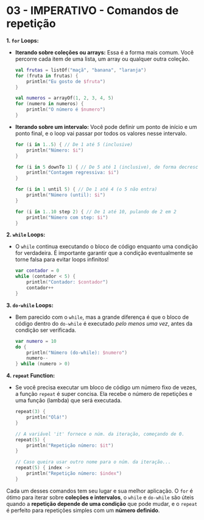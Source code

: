 # 03 - IMPERATIVO - Comandos de repetição

**1. `for` Loops:**

* **Iterando sobre coleções ou arrays:** Essa é a forma mais comum. Você percorre cada item de uma lista, um array ou qualquer outra coleção.

    ```kotlin
    val frutas = listOf("maçã", "banana", "laranja")
    for (fruta in frutas) {
        println("Eu gosto de $fruta")
    }

    val numeros = arrayOf(1, 2, 3, 4, 5)
    for (numero in numeros) {
        println("O número é $numero")
    }
    ```

* **Iterando sobre um intervalo:** Você pode definir um ponto de início e um ponto final, e o loop vai passar por todos os valores nesse intervalo.

    ```kotlin
    for (i in 1..5) { // De 1 até 5 (inclusive)
        println("Número: $i")
    }

    for (i in 5 downTo 1) { // De 5 até 1 (inclusive), de forma decrescente
        println("Contagem regressiva: $i")
    }

    for (i in 1 until 5) { // De 1 até 4 (o 5 não entra)
        println("Número (until): $i")
    }

    for (i in 1..10 step 2) { // De 1 até 10, pulando de 2 em 2
        println("Número com step: $i")
    }
    ```

**2. `while` Loops:**

* O `while` continua executando o bloco de código enquanto uma condição for verdadeira. É importante garantir que a condição eventualmente se torne falsa para evitar loops infinitos!

    ```kotlin
    var contador = 0
    while (contador < 5) {
        println("Contador: $contador")
        contador++
    }
    ```

**3. `do-while` Loops:**

* Bem parecido com o `while`, mas a grande diferença é que o bloco de código dentro do `do-while` é executado *pelo menos uma vez*, antes da condição ser verificada.

    ```kotlin
    var numero = 10
    do {
        println("Número (do-while): $numero")
        numero--
    } while (numero > 0)
    ```

**4. `repeat` Function:**

* Se você precisa executar um bloco de código um número fixo de vezes, a função `repeat` é super concisa. Ela recebe o número de repetições e uma função (lambda) que será executada.

    ```kotlin
    repeat(3) {
        println("Olá!")
    }

    // A variável 'it' fornece o núm. da iteração, começando de 0.
    repeat(5) { 
        println("Repetição número: $it")
    }

    // Caso queira usar outro nome para o núm. da iteração...
    repeat(5) { index ->
        println("Repetição número: $index")
    }
    ```

Cada um desses comandos tem seu lugar e sua melhor aplicação. O `for` é ótimo para iterar sobre **coleções e intervalos**, o `while` e `do-while` são úteis quando a **repetição depende de uma condição** que pode mudar, e o `repeat` é perfeito para repetições simples com um **número definido**.
